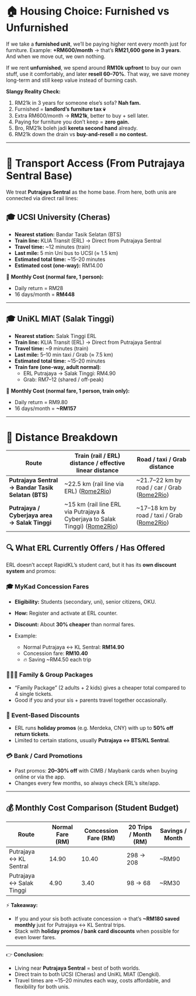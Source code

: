 # 🏠 Housing Choice: Furnished vs Unfurnished

If we take a **furnished unit**, we’ll be paying higher rent every month just for furniture.
Example: **+RM600/month** → that’s **RM21,600 gone in 3 years**. And when we move out, we own nothing.

If we rent **unfurnished**, we spend around **RM10k upfront** to buy our own stuff, use it comfortably, and later **resell 60–70%**. That way, we save money long-term and still keep value instead of burning cash.

**Slangy Reality Check:**

1. RM21k in 3 years for someone else’s sofa? **Nah fam.**
2. Furnished = **landlord’s furniture tax 💀**
3. Extra RM600/month → **RM21k**, better to buy + sell later.
4. Paying for furniture you don’t keep = **zero gain.**
5. Bro, RM21k boleh jadi **kereta second hand** already.
6. RM21k down the drain vs **buy-and-resell = no contest.**

---
# 🚆 Transport Access (From Putrajaya Sentral Base)

We treat **Putrajaya Sentral** as the home base. From here, both unis are connected via direct rail lines:

## 🎓 UCSI University (Cheras)

* **Nearest station:** Bandar Tasik Selatan (BTS)
* **Train line:** KLIA Transit (ERL) → Direct from Putrajaya Sentral
* **Travel time:** ~12 minutes (train)
* **Last mile:** 5 min Uni bus to UCSI (≈ 1.5 km)
* **Estimated total time:** ~15–20 minutes
* **Estimated cost (one-way):** RM14.00  

💸 **Monthly Cost (normal fare, 1 person):**  
- Daily return = RM28  
- 16 days/month = **RM448**

---

## 🎓 UniKL MIAT (Salak Tinggi)

* **Nearest station:** Salak Tinggi ERL
* **Train line:** KLIA Transit (ERL) → Direct from Putrajaya Sentral
* **Travel time:** ~9 minutes (train)
* **Last mile:** 5–10 min taxi / Grab (≈ 7.5 km)
* **Estimated total time:** ~15–20 minutes
* **Train fare (one-way, adult normal)**:
  * ERL Putrajaya → Salak Tinggi: RM4.90
  * Grab: RM7–12 (shared / off-peak)

💸 **Monthly Cost (normal fare, 1 person, train only):**  
- Daily return = RM9.80  
- 16 days/month = **~RM157**

---

# 📏 Distance Breakdown

| Route                                              | Train (rail / ERL) distance / effective linear distance                          | Road / taxi / Grab distance                      |
| -------------------------------------------------- | -------------------------------------------------------------------------------- | ------------------------------------------------ |
| **Putrajaya Sentral → Bandar Tasik Selatan (BTS)** | ~22.5 km (rail line via ERL) ([Rome2Rio][1])                                     | ~21.7–22 km by road / car / Grab ([Rome2Rio][2]) |
| **Putrajaya / Cyberjaya area → Salak Tinggi**      | ~15 km (rail line ERL via Putrajaya & Cyberjaya to Salak Tinggi) ([Rome2Rio][3]) | ~17–18 km by road / taxi / Grab ([Rome2Rio][4])  |

[1]: https://www.rome2rio.com/s/Putrajaya-Sentral/Bandar-Tasik-Selatan?utm_source=chatgpt.com "Putrajaya Sentral to Bandar Tasik Selatan - 4 ways to travel via train"
[2]: https://www.rome2rio.com/s/Putrajaya-Sentral/Bandar-Tasik-Selatan-Station?utm_source=chatgpt.com "Putrajaya Sentral to Bandar Tasik Selatan Station - Rome2Rio"
[3]: https://www.rome2rio.com/s/Cyberjaya/Salak-Tinggi-ERL-Station?utm_source=chatgpt.com "Cyberjaya to Salak Tinggi ERL Station - 3 ways to travel ... - Rome2Rio"
[4]: https://www.rome2rio.com/s/Putrajaya-Sentral/Salak-Tinggi?utm_source=chatgpt.com "Putrajaya Sentral to Salak Tinggi - 3 ways to travel via train, taxi, and ..."


## 🔍 What ERL Currently Offers / Has Offered

ERL doesn’t accept RapidKL’s student card, but it has its **own discount system** and promos:

### 🎓 MyKad Concession Fares

* **Eligibility:** Students (secondary, uni), senior citizens, OKU.
* **How:** Register and activate at ERL counter.
* **Discount:** About **30% cheaper** than normal fares.
* Example:

  * Normal Putrajaya ↔ KL Sentral: **RM14.90**
  * Concession fare: **RM10.40**
  * 🔥 Saving ~RM4.50 each trip

### 👨‍👩‍👧 Family & Group Packages

* “Family Package” (2 adults + 2 kids) gives a cheaper total compared to 4 single tickets.
* Good if you and your sis + parents travel together occasionally.

### 🎉 Event-Based Discounts

* ERL runs **holiday promos** (e.g. Merdeka, CNY) with up to **50% off return tickets**.
* Limited to certain stations, usually **Putrajaya ↔ BTS/KL Sentral**.

### 💳 Bank / Card Promotions

* Past promos: **20–30% off** with CIMB / Maybank cards when buying online or via the app.
* Changes every few months, so always check ERL’s site/app.

---

## 💰 Monthly Cost Comparison (Student Budget)

| Route                    | Normal Fare (RM) | Concession Fare (RM) | 20 Trips / Month (RM) | Savings / Month |
| ------------------------ | ---------------- | -------------------- | --------------------- | --------------- |
| Putrajaya ↔ KL Sentral   | 14.90            | 10.40                | 298 → 208             | ~RM90           |
| Putrajaya ↔ Salak Tinggi | 4.90             | 3.40                 | 98 → 68               | ~RM30           |

⚡ **Takeaway:**

* If you and your sis both activate concession → that’s **~RM180 saved monthly** just for Putrajaya ↔ KL Sentral trips.
* Stack with **holiday promos / bank card discounts** when possible for even lower fares.


---

👉 **Conclusion:**

* Living near **Putrajaya Sentral** = best of both worlds.
* Direct train to both UCSI (Cheras) and UniKL MIAT (Dengkil).
* Travel times are ~15–20 minutes each way, costs affordable, and flexibility for both unis.
